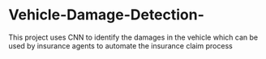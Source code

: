 # Vehicle-Damage-Detection-
This project uses CNN to identify the damages in the vehicle which can be used by insurance agents to automate the insurance claim process
